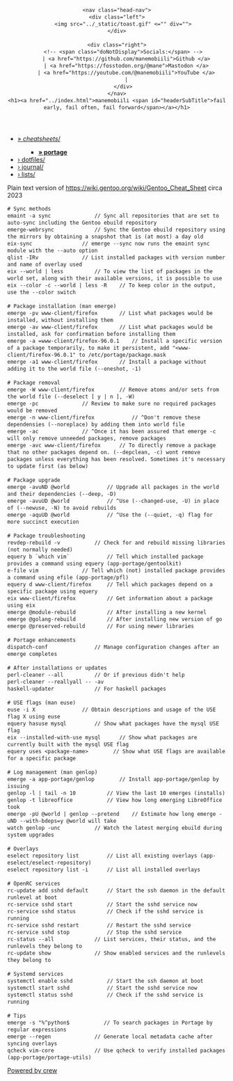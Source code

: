 <!DOCTYPE html>
<html>
<head>
    <title>portage</title>
    <link rel="stylesheet" href="../_static/style.css" type="text/css" media="screen, handheld" title="default">
    <link rel="shortcut icon" href="../_static/favicon.ico" type="image/vnd.microsoft.icon">
    <meta charset="UTF-8">
    <meta http-equiv="Content-Type" content="text/html; charset=UTF-8"> 
</head>
<body>

<header>

	<nav class="head-nav">
	<div class="left">
		<img src="../_static/toast.gif" <="" div="">
    </div>
    
    <div class="right">
		<!-- <span class="doNotDisplay">Socials:</span> -->
		  | <a href="https://github.com/manemobiili">Github </a>
		  | <a href="https://fosstodon.org/@mane">Mastodon </a>
		  | <a href="https://youtube.com/@manemobiili">YouTube </a>
		  |
		</div>
	</nav>
    <h1><a href="../index.html">manemobiili <span id="headerSubTitle">fail early, fail often, fail forward</span></a></h1>
</header>

<nav id="side-bar">
    <div>
		<ul><li><a href="../cheatsheets">» <i>cheatsheets</i>/</a><ul><ul><li><a href="portage.md"><b>» portage</b></a></li></ul></ul></li><li><a href="../dotfiles">› dotfiles/</a></li><li><a href="../journal">› journal/</a></li><li><a href="../lists">› lists/</a></li></ul>
	</div>
</nav>

<article>
	<p>Plain text version of <a href="https://wiki.gentoo.org/wiki/Gentoo_Cheat_Sheet">https://wiki.gentoo.org/wiki/Gentoo_Cheat_Sheet</a>
circa 2023</p>

<pre><code># Sync methods
emaint -a sync				// Sync all repositories that are set to auto-sync including the Gentoo ebuild repository
emerge-webrsync				// Sync the Gentoo ebuild repository using the mirrors by obtaining a snapshot that is (at most) a day old
eix-sync				// emerge --sync now runs the emaint sync module with the --auto option
qlist -IRv				// List installed packages with version number and name of overlay used
eix --world | less			// To view the list of packages in the world set, along with their available versions, it is possible to use
eix --color -c --world | less -R	// To keep color in the output, use the --color switch

# Package installation (man emerge)
emerge -pv www-client/firefox		// List what packages would be installed, without installing them
emerge -av www-client/firefox		// List what packages would be installed, ask for confirmation before installing them
emerge -a =www-client/firefox-96.0.1	// Install a specific version of a package temporarily, to make it persistent, add &quot;&lt;www-client/firefox-96.0.1&quot; to /etc/portage/package.mask
emerge -a1 www-client/firefox		// Install a package without adding it to the world file (--oneshot, -1)

# Package removal
emerge -W www-client/firefox		// Remove atoms and/or sets from the world file (--deselect [ y | n ], -W)
emerge -pc				// Review to make sure no required packages would be removed
emerge -n www-client/firefox        	// ^Don't remove these dependensies (--noreplace) by adding them into world file
emerge -ac				// ^Once it has been assured that emerge -c will only remove unneeded packages, remove packages
emerge -avc www-client/firefox		// To directly remove a package that no other packages depend on. (--depclean, -c) wont remove packages unless everything has been resolved. Sometimes it's necessary to update first (as below)

# Package upgrade
emerge -avuND @world			// Upgrade all packages in the world and their dependencies (--deep, -D)
emerge -avuUD @world			// ^Use (--changed-use, -U) in place of (--newuse, -N) to avoid rebuilds
emerge -aquUD @world			// ^Use the (--quiet, -q) flag for more succinct execution

# Package troubleshooting
revdep-rebuild -v			// Check for and rebuild missing libraries (not normally needed)
equery b `which vim`			// Tell which installed package provides a command using equery (app-portage/gentoolkit)
e-file vim				// Tell which (not) installed package provides a command using efile (app-portage/pfl)
equery d www-client/firefox		// Tell which packages depend on a specific package using equery
eix www-client/firefox			// Get information about a package using eix
emerge @module-rebuild			// After installing a new kernel
emerge @golang-rebuild			// After installing new version of go
emerge @preserved-rebuild		// For using newer libraries

# Portage enhancements
dispatch-conf				// Manage configuration changes after an emerge completes

# After installations or updates
perl-cleaner --all			// Or if previous didn't help
perl-cleaner --reallyall -- -av
haskell-updater				// For haskell packages

# USE flags (man euse)
euse -i X				// Obtain descriptions and usage of the USE flag X using euse
equery hasuse mysql			// Show what packages have the mysql USE flag
eix --installed-with-use mysql		// Show what packages are currently built with the mysql USE flag
equery uses &lt;package-name&gt;		// Show what USE flags are available for a specific package

# Log management (man genlop)
emerge -a app-portage/genlop		// Install app-portage/genlop by issuing
genlop -l | tail -n 10			// View the last 10 emerges (installs)
genlop -t libreoffice			// View how long emerging LibreOffice took
emerge -pU @world | genlop --pretend	// Estimate how long emerge -uND --with-bdeps=y @world will take
watch genlop -unc			// Watch the latest merging ebuild during system upgrades

# Overlays
eselect repository list			// List all existing overlays (app-eselect/eselect-repository)
eselect repository list -i		// List all installed overlays

# OpenRC services
rc-update add sshd default		// Start the ssh daemon in the default runlevel at boot
rc-service sshd start			// Start the sshd service now
rc-service sshd status			// Check if the sshd service is running
rc-service sshd restart			// Restart the sshd service
rc-service sshd stop			// Stop the sshd service
rc-status --all				// List services, their status, and the runlevels they belong to
rc-update show				// Show enabled services and the runlevels they belong to

# Systemd services
systemctl enable sshd			// Start the ssh daemon at boot
systemctl start sshd			// Start the sshd service now
systemctl status sshd			// Check if the sshd service is running

# Tips
emerge -s &quot;%^python$			// To search packages in Portage by regular expressions
emerge --regen				// Generate local metadata cache after syncing overlays
qcheck vim-core				// Use qcheck to verify installed packages (app-portage/portage-utils)
</code></pre>

</article>

<footer>
    <div class="right">
    	<a href="http://crew.0xffff.me">Powered by crew</a>
	</div>
</footer>


</body></html>
